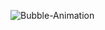 ![Bubble-Animation](https://user-images.githubusercontent.com/60434493/157757628-11f357ac-b47d-46dc-a2aa-7772efa147c5.PNG)
